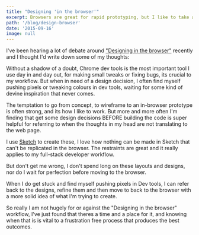 ```yaml
---
title: "Designing 'in the browser'"
excerpt: Browsers are great for rapid prototyping, but I like to take a step back now and again.
path: '/blog/design-browser'
date: '2015-09-16'
image: null
---
```


I've been hearing a lot of debate around ["Designing in the browser"](https://twitter.com/search?q=design%20in%20browser&src=typd) recently and I thought I'd write down some of my thoughts:

Without a shadow of a doubt, Chrome dev tools is the most important tool I use day in and day out, for making small tweaks or fixing bugs, its crucial to my workflow. But when in need of a design decision, I often find myself pushing pixels or tweaking colours in dev tools, waiting for some kind of devine inspiration that never comes.

The temptation to go from concept, to wireframe to an in-browser prototype is often strong, and its how I like to work. But more and more often I'm finding that get some design decisions BEFORE building the code is super helpful for referring to when the thoughts in my head are not translating to the web page.

I use [Sketch](https://www.sketchapp.com/) to create these, I love how nothing can be made in Sketch that can't be replicated in the browser. The restraints are great and it really applies to my full-stack developer workflow.

But don't get me wrong, I don't spend long on these layouts and designs, nor do I wait for perfection before moving to the browser.

When I do get stuck and find myself pushing pixels in Dev tools, I can refer back to the designs, refine them and then move to back to the browser with a more solid idea of what I'm trying to create.

So really I am not hugely for or against the "Designing in the browser" workflow, I've just found that theres a time and a place for it, and knowing when that is is vital to a frustration free process that produces the best outcomes.
